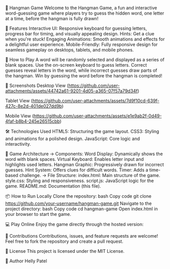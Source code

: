 🎉 Hangman Game
Welcome to the Hangman Game, a fun and interactive word-guessing game where players try to guess the hidden word, one letter at a time, before the hangman is fully drawn!

📝 Features
Interactive UI: Responsive keyboard for guessing letters, progress bar for timing, and visually appealing design.
Hints: Get a clue when you're stuck!
Engaging Animations: Smooth animations and effects for a delightful user experience.
Mobile-Friendly: Fully responsive design for seamless gameplay on desktops, tablets, and mobile phones.

🚀 How to Play
A word will be randomly selected and displayed as a series of blank spaces.
Use the on-screen keyboard to guess letters.
Correct guesses reveal letters in the word, while incorrect guesses draw parts of the hangman.
Win by guessing the word before the hangman is completed!

📸 Screenshots
Desktop View
(https://github.com/user-attachments/assets/44742a61-9201-4d05-a365-07f57a79d34f)

Tablet View
(https://github.com/user-attachments/assets/7d9f10cd-639f-427c-8e2d-401de027dd9b)

Mobile View
(https://github.com/user-attachments/assets/e1e9ab2f-0d49-4faf-b8b4-245e26515cbb)


🛠️ Technologies Used
HTML5: Structuring the game layout.
CSS3: Styling and animations for a polished design.
JavaScript: Core logic and interactivity.

🧩 Game Architecture
-> Components:
  Word Display: Dynamically shows the word with blank spaces.
  Virtual Keyboard: Enables letter input and highlights used letters.
  Hangman Graphic: Progressively drawn for incorrect guesses.
  Hint System: Offers clues for difficult words.
  Timer: Adds a time-based challenge.
-> File Structure:
  index.html: Main structure of the game.
  style.css: Styling and responsiveness.
  script.js: JavaScript logic for the game.
  README.md: Documentation (this file).
  
📦 How to Run Locally
Clone the repository:
bash
Copy code
git clone https://github.com/your-username/hangman-game.git
Navigate to the project directory:
bash
Copy code
cd hangman-game
Open index.html in your browser to start the game.

💻 Play Online
Enjoy the game directly through the hosted version:

🙌 Contributions
Contributions, issues, and feature requests are welcome! Feel free to fork the repository and create a pull request.

📜 License
This project is licensed under the MIT License.

👤 Author
Helly Patel
